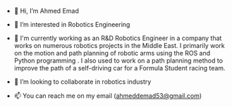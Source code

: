 - 👋 Hi, I’m Ahmed Emad
- 👀 I’m interested in Robotics Engineering

- 🌱 I'm currently working as an R&D Robotics Engineer in a company that works on numerous robotics projects in the Middle East. I primarily work on the motion and path planning of robotic arms using the ROS and Python programming . I also used to work on a path planning method to improve the path of a self-driving car for a Formula Student racing team.


- 💞️ I’m looking to collaborate in robotics industry
- 📫 You can reach me on my email (ahmeddemad53@gmail.com)

<!---
Ahmed67124/Ahmed67124 is a ✨ special ✨ repository because its `README.md` (this file) appears on your GitHub profile.
You can click the Preview link to take a look at your changes.
--->
